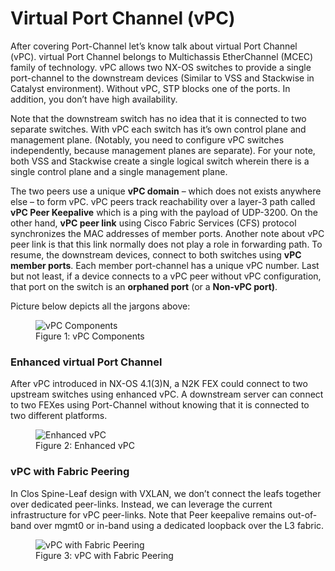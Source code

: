 # Virtual Port Channel (vPC)

After covering Port-Channel let’s know talk about virtual Port Channel (vPC). virtual Port Channel belongs to Multichassis EtherChannel (MCEC) family of technology. vPC allows two NX-OS switches to provide a single port-channel to the downstream devices (Similar to VSS and Stackwise in Catalyst environment). Without vPC, STP blocks one of the ports. In addition, you don’t have high availability.

Note that the downstream switch has no idea that it is connected to two separate switches. With vPC each switch has it’s own control plane and management plane. (Notably, you need to configure vPC switches independently, because management planes are separate). For your note, both VSS and Stackwise create a single logical switch wherein there is a single control plane and a single management plane.

The two peers use a unique **vPC domain** – which does not exists anywhere else – to form vPC. vPC peers track reachability over a layer-3 path called **vPC Peer Keepalive** which is a ping with the payload of UDP-3200. On the other hand, **vPC peer link** using Cisco Fabric Services (CFS) protocol synchronizes the MAC addresses of member ports. Another note about vPC peer link is that this link normally does not play a role in forwarding path. To resume, the downstream devices, connect to both switches using **vPC member ports**. Each member port-channel has a unique vPC number. Last but not least, if a device connects to a vPC peer without vPC configuration, that port on the switch is an **orphaned port** (or a **Non-vPC port)**.

Picture below depicts all the jargons above:

<figure>
  <img src="https://github.com/hosseinoliabak/cisco/assets/31813625/02d2c337-ad21-4de6-ac9d-4ce209e22914" alt="vPC Components" /> <br />
  <figcaption>Figure 1: vPC Components</figcaption>
</figure>

### Enhanced virtual Port Channel

After vPC introduced in NX-OS 4.1(3)N, a N2K FEX could connect to two upstream switches using enhanced vPC. A downstream server can connect to two FEXes using Port-Channel without knowing that it is connected to two different platforms.

<figure>
  <img src="https://user-images.githubusercontent.com/31813625/235332073-9667a869-6789-418b-b322-3f6a2f654181.png" alt="Enhanced vPC">
  <figcaption>Figure 2: Enhanced vPC</figcaption>
</figure>

### vPC with Fabric Peering

In Clos Spine-Leaf design with VXLAN, we don’t connect the leafs together over dedicated peer-links. Instead, we can leverage the current infrastructure for vPC peer-links. Note that Peer keepalive remains out-of-band over mgmt0 or in-band using a dedicated loopback over the L3 fabric.

<figure>
  <img src="https://user-images.githubusercontent.com/31813625/235332190-458a1f6a-a4bf-45e9-ac3b-9342876caead.png" alt="vPC with Fabric Peering">
  <figcaption>Figure 3: vPC with Fabric Peering</figcaption>
</figure>